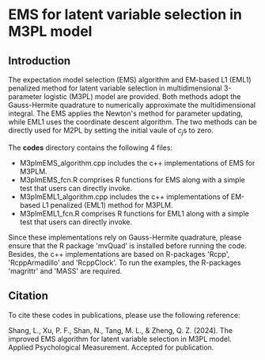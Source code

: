 # EMS for latent variable selection in M3PL model
## Introduction

The expectation model selection (EMS) algorithm and EM-based L1 (EML1) penalized method for latent variable selection in multidimensional 3-parameter logistic (M3PL) model are provided. Both methods adopt the Gauss-Hermite quadrature to numerically approximate the multidimensional integral. The EMS applies the Newton's method for parameter updating, while EML1 uses the coordinate descent algorithm. The two methods can be directly used for M2PL by setting the initial vaule of $c_j$s to zero.

The **codes** directory contains the following 4 files:

- M3plmEMS_algorithm.cpp includes the c++ implementations of EMS for M3PLM.
- M3plmEMS_fcn.R comprises R functions for EMS along with a simple test that users can directly invoke.
- M3plmEML1_algorithm.cpp includes the c++ implementations of EM-based L1 penalized (EML1) method for M3PLM.
- M3plmEML1_fcn.R comprises R functions for EML1 along with a simple test that users can directly invoke.

Since these implementations rely on Gauss-Hermite quadrature, please ensure that the R package 'mvQuad' is installed before running the code. Besides, the c++ implementations are based on R-packages 'Rcpp', 'RcppArmadillo' and 'RcppClock'. To run the examples, the R-packages 'magrittr' and 'MASS' are required.

## Citation

To cite these codes in publications, please use the following reference:

Shang, L., Xu, P. F., Shan, N., Tang, M. L., & Zheng, Q. Z. (2024). The improved EMS algorithm for latent variable selection in M3PL model. Applied Psychological Measurement. Accepted for publication.
